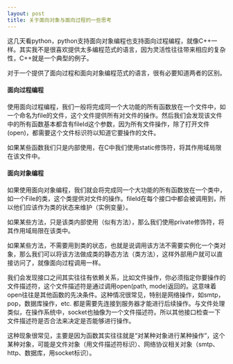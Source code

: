 ```yaml
---
layout: post
title: 关于面向对象与面向过程的一些思考
---
```


这几天看python，python支持面向对象编程也支持面向过程编程，就像C++一样。其实我不是很喜欢提供太多编程范式的语言，因为灵活性往往带来相应的复杂性，C++就是一个典型的例子。

对于一个提供了面向过程和面向对象编程范式的语言，很有必要知道两者的区别。

#### 面向过程编程

使用面向过程编程，我们一般将完成同一个大功能的所有函数放在一个文件中，如一个命名为file的文件，这个文件提供所有对文件的操作。然后我们会发现该文件中的所有函数基本都含有fileId这个参数，因为所有文件操作，除了打开文件(open)，都需要这个文件标识符以知道它要操作的文件。

如果某些函数我们只是内部使用，在C中我们使用static修饰符，将其作用域局限在该文件中。


#### 面向对象编程
如果使用面向对象编程，我们就会将完成同一个大功能的所有函数放在一个类中，如一个File的类，这个类提供对文件的操作。fileId在每个接口中都会被调用到，所以他们应该作为类的状态来维护（实例变量）。

如果某些方法，只是该类内部使用（似有方法），那么我们使用private修饰符，将其作用域局限在该类中。

如果某些方法，不需要用到类的状态，也就是说调用该方法不需要实例化一个类对象，那么我们可以将该方法做成类的静态方法（类方法），这样外部用户就可以直接访问了，就像面向过程调用一样。

我们会发现接口之间其实往往有依赖关系，比如文件操作，你必须指定你要操作的文件描述符，这个文件描述符是通过调用open(path, mode)返回的。这意味着open往往是其他函数的先决条件。这种情况很常见，特别是网络操作，如smtp，pop，数据库操作，etc. 都是需要先连接到服务器才能进行后续操作。与文件处理类似，在操作系统中，socket也抽像为一个文件描述符。所以其他接口检查一下文件描述符是否合法来决定是否能够进行操作。

这种现象很常见，主要是因为函数其实往往就是“对某种对象进行某种操作”，这个某种对象，可能是文件对象（用文件描述符标识）、网络协议相关对象（smtp、http、数据库，用socket标识）。

